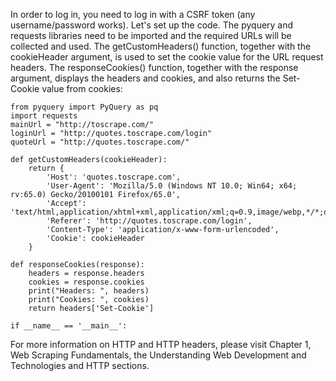 In order to log in, you need to log in with a CSRF token (any username/password works). 
Let's set up the code. The pyquery and requests libraries need to be imported and the required URLs will be collected and used. The getCustomHeaders() function, together with the cookieHeader argument, is used to set the cookie value for the URL request headers. The responseCookies() function, together with the response argument, displays the headers and cookies, and also returns the Set-Cookie value from cookies: 

```
from pyquery import PyQuery as pq
import requests
mainUrl = "http://toscrape.com/"
loginUrl = "http://quotes.toscrape.com/login"
quoteUrl = "http://quotes.toscrape.com/"

def getCustomHeaders(cookieHeader):
    return {
        'Host': 'quotes.toscrape.com',
        'User-Agent': 'Mozilla/5.0 (Windows NT 10.0; Win64; x64; rv:65.0) Gecko/20100101 Firefox/65.0',
        'Accept': 'text/html,application/xhtml+xml,application/xml;q=0.9,image/webp,*/*;q=0.8',
        'Referer': 'http://quotes.toscrape.com/login',
        'Content-Type': 'application/x-www-form-urlencoded', 
        'Cookie': cookieHeader
    }

def responseCookies(response):
    headers = response.headers
    cookies = response.cookies
    print("Headers: ", headers)
    print("Cookies: ", cookies)
    return headers['Set-Cookie']

if __name__ == '__main__':
```

For more information on HTTP and HTTP headers, please visit Chapter 1, Web Scraping Fundamentals, the Understanding Web Development and Technologies and HTTP sections.
